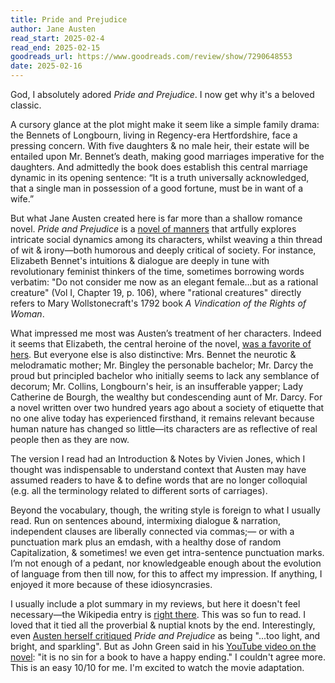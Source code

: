```yaml
---
title: Pride and Prejudice
author: Jane Austen
read_start: 2025-02-4
read_end: 2025-02-15
goodreads_url: https://www.goodreads.com/review/show/7290648553
date: 2025-02-16
---
```


God, I absolutely adored _Pride and Prejudice_. I now get why it's a beloved classic.

A cursory glance at the plot might make it seem like a simple family drama: the Bennets of Longbourn, living in Regency-era Hertfordshire, face a pressing concern. With five daughters & no male heir, their estate will be entailed upon Mr. Bennet’s death, making good marriages imperative for the daughters. And admittedly the book does establish this central marriage dynamic in its opening sentence: “It is a truth universally acknowledged, that a single man in possession of a good fortune, must be in want of a wife.”

But what Jane Austen created here is far more than a shallow romance novel. _Pride and Prejudice_ is a [novel of manners](https://en.wikipedia.org/wiki/Novel_of_manners) that artfully explores intricate social dynamics among its characters, whilst weaving a thin thread of wit & irony—both humorous and deeply critical of society. For instance, Elizabeth Bennet's intuitions & dialogue are deeply in tune with revolutionary feminist thinkers of the time, sometimes borrowing words verbatim: "Do not consider me now as an elegant female...but as a rational creature" (Vol I, Chapter 19, p. 106), where "rational creatures" directly refers to Mary Wollstonecraft's 1792 book _A Vindication of the Rights of Woman_.

What impressed me most was Austen’s treatment of her characters. Indeed it seems that Elizabeth, the central heroine of the novel, [was a favorite of hers](https://austenprose.com/2009/06/19/elizabeth-bennet-as-delightful-a-character-as-ever-appeared-in-print/). But everyone else is also distinctive: Mrs. Bennet the neurotic & melodramatic mother; Mr. Bingley the personable bachelor; Mr. Darcy the proud but principled bachelor who initially seems to lack any semblance of decorum; Mr. Collins, Longbourn's heir, is an insufferable yapper; Lady Catherine de Bourgh, the wealthy but condescending aunt of Mr. Darcy. For a novel written over two hundred years ago about a society of etiquette that no one alive today has experienced firsthand, it remains relevant because human nature has changed so little—its characters are as reflective of real people then as they are now.

The version I read had an Introduction & Notes by Vivien Jones, which I thought was indispensable to understand context that Austen may have assumed readers to have & to define words that are no longer colloquial (e.g. all the terminology related to different sorts of carriages).

Beyond the vocabulary, though, the writing style is foreign to what I usually read. Run on sentences abound, intermixing dialogue & narration, independent clauses are liberally connected via commas;— or with a punctuation mark plus an emdash, with a healthy dose of random Capitalization, & sometimes! we even get intra-sentence punctuation marks. I’m not enough of a pedant, nor knowledgeable enough about the evolution of language from then till now, for this to affect my impression. If anything, I enjoyed it more because of these idiosyncrasies.

I usually include a plot summary in my reviews, but here it doesn't feel necessary—the Wikipedia entry is [right there](https://en.wikipedia.org/wiki/Pride_and_Prejudice). This was so fun to read. I loved that it tied all the proverbial & nuptial knots by the end. Interestingly, even [Austen herself critiqued](https://pastnow.wordpress.com/2013/02/03/feb-4-1813-austen-it-wants-shade/) _Pride and Prejudice_ as being "...too light, and bright, and sparkling". But as John Green said in his [YouTube video on the novel](https://www.youtube.com/watch?v=dhgEpr87Yac&t=611s): "it is no sin for a book to have a happy ending." I couldn't agree more. This is an easy 10/10 for me. I'm excited to watch the movie adaptation.
